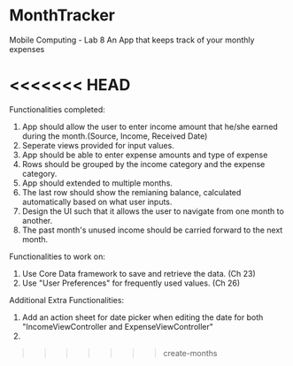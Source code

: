 # MonthTracker
Mobile Computing - Lab 8
An App that keeps track of your monthly expenses

<<<<<<< HEAD
=======
Functionalities completed:
1. App should allow the user to enter income amount that he/she earned during the month.(Source, Income, Received Date)
2. Seperate views provided for input values.
3. App should be able to enter expense amounts and type of expense
4. Rows should be grouped by the income category and the expense category.
5. App should extended to multiple months.
6. The last row should show the remianing balance, calculated automatically based on what user inputs.
7. Design the UI such that it allows the user to navigate from one month to another.
8. The past month's unused income should be carried forward to the next month.

Functionalities to work on:
1. Use Core Data framework to save and retrieve the data. (Ch 23)
2. Use "User Preferences" for frequently used values. (Ch 26)

Additional Extra Functionalities:
1) Add an action sheet for date picker when editing the date for both "IncomeViewController and ExpenseViewController"
2) 
>>>>>>> create-months
